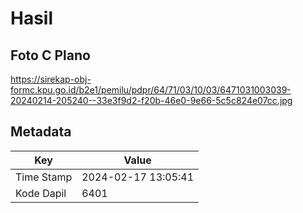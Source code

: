 # Hasil

## Foto C Plano

https://sirekap-obj-formc.kpu.go.id/b2e1/pemilu/pdpr/64/71/03/10/03/6471031003039-20240214-205240--33e3f9d2-f20b-46e0-9e66-5c5c824e07cc.jpg


## Metadata

| Key        | Value               |
| ---------- | ------------------- |
| Time Stamp | 2024-02-17 13:05:41 |
| Kode Dapil | 6401                |



